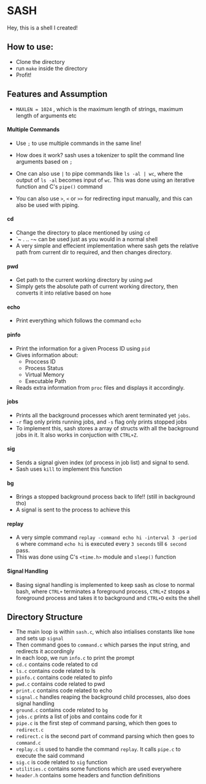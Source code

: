 # SASH

Hey, this is a shell I created!

## How to use:

- Clone the directory
- run `make` inside the directory
- Profit!

## Features and Assumption

* `MAXLEN = 1024` , which is the maximum length of strings, maximum length of arguments etc


#### Multiple Commands

* Use `;` to use multiple commands in the same line!
* How does it work? sash uses a tokenizer to split the command line arguments based on `;`

* One can also use `|` to pipe commands like `ls -al | wc`, where the output of `ls -al` becomes input of `wc`. This was done using an iterative function and C's `pipe()` command

* You can also use `>`, `<` or `>>` for redirecting input manually, and this can also be used with piping.

#### cd 

* Change the directory to place mentioned by using `cd`
* `~ . .. -~ can be used just as you would in a normal shell
* A very simple and effecient implementation where sash gets the relative path from current dir to required, and then changes directory. 

#### pwd

* Get path to the current working directory by using `pwd`
* Simply gets the absolute path of current working directory, then converts it into relative based on `home`

#### echo

* Print everything which follows the command `echo`

#### pinfo

* Print the information for a given Process ID using `pid`
* Gives information about:
    - Proccess ID
    - Process Status
    - Virtual Memory
    - Executable Path
* Reads extra information from `proc` files and displays it accordingly. 

#### jobs

* Prints all the background processes which arent terminated yet `jobs`.
* `-r` flag only prints running jobs, and `-s` flag only prints stopped jobs
* To implement this, sash stores a array of structs with all the background jobs in it. It also works in conjuction with `CTRL+Z`. 

#### sig

* Sends a signal given index (of process in job list) and signal to send.
* Sash uses `kill` to implement this function

#### bg

* Brings a stopped background process back to life!! (still in background tho)
* A signal is sent to the process to achieve this

#### replay

* A very simple command `replay -command echo hi -interval 3 -period 6` where command `echo hi` is executed every `3 seconds` till `6 second` pass.
* This was done using C's `<time.h>` module and `sleep()` function

#### Signal Handling

* Basing signal handling is implemented to keep sash as close to normal bash, where `CTRL+` terminates a foreground process, `CTRL+Z` stopps a foreground process and takes it to background and `CTRL+D` exits the shell

## Directory Structure

* The main loop is within `sash.c`, which also intialises constants like `home` and sets up `signal`
* Then command goes to `command.c` which parses the input string, and redirects it accordingly 
* In each loop, we run `info.c` to print the prompt
* `cd.c` contains code related to cd
* `ls.c` contains code related to ls
* `pinfo.c` contains code related to pinfo
* `pwd.c` contains code related to pwd
* `print.c` contains code related to echo
* `signal.c` handles reaping the background child processes, also does signal handling
* `ground.c` contains code related to `bg`
* `jobs.c` prints a list of jobs and contains code for it
* `pipe.c` is the first step of command parsing, which then goes to `redirect.c`
* `redirect.c` is the second part of command parsing which then goes to `command.c`
* `replay.c` is used to handle the command `replay`. It calls `pipe.c` to execute the said command
* `sig.c` is code related to `sig` function
* `utilities.c` contains some functions which are used everywhere
* `header.h` contains some headers and function definitions


